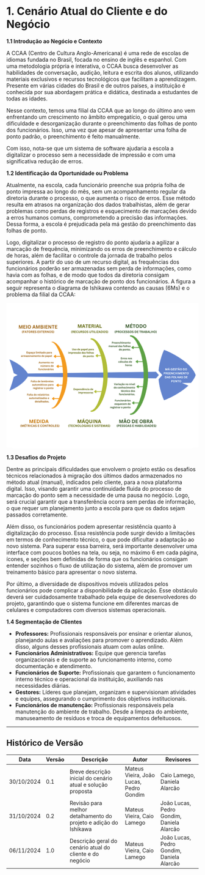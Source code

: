 # 1. Cenário Atual do Cliente e do Negócio

**1.1 Introdução ao Negócio e Contexto**

A CCAA (Centro de Cultura Anglo-Americana) é uma rede de escolas de idiomas fundada no Brasil, focada no ensino de inglês e espanhol. Com uma metodologia própria e interativa, o CCAA busca desenvolver as habilidades de conversação, audição, leitura e escrita dos alunos, utilizando materiais exclusivos e recursos tecnológicos que facilitam a aprendizagem. Presente em várias cidades do Brasil e de outros países, a instituição é conhecida por sua abordagem prática e didática, destinada a estudantes de todas as idades.

Nesse contexto, temos uma filial da CCAA que ao longo do último ano vem enfrentando um crescimento no âmbito empregatício, o qual gerou uma dificuldade e desorganização durante o preenchimento das folhas de ponto dos funcionários. Isso, uma vez que apesar de apresentar uma folha de ponto padrão, o preenchimento é feito manualmente.

Com isso, nota-se que um sistema de software ajudaria a escola a digitalizar o processo sem a necessidade de impressão e com uma significativa redução de erros.

**1.2 Identificação da Oportunidade ou Problema**

Atualmente, na escola, cada funcionário preenche sua própria folha de ponto impressa ao longo do mês, sem um acompanhamento regular da diretoria durante o processo, o que aumenta o risco de erros. Esse método resulta em atrasos na organização dos dados trabalhistas, além de gerar problemas como perdas de registros e esquecimento de marcações devido a erros humanos comuns, comprometendo a precisão das informações. Dessa forma, a escola é prejudicada pela má gestão do preenchimento das folhas de ponto.

Logo, digitalizar o processo de registro do ponto ajudaria a agilizar a marcação de frequência, minimizando os erros de preenchimento e cálculo de horas, além de facilitar o controle da jornada de trabalho pelos superiores. A partir do uso de um recurso digital, as frequências dos funcionários poderão ser armazenadas sem perda de informações, como havia com as folhas, e de modo que todos da diretoria consigam acompanhar o histórico de marcação de ponto dos funcionários.
A figura a seguir representa o diagrama de Ishikawa contendo as causas (6Ms) e o problema da filial da CCAA:

<div align="center" style="background-color: white; border-radius: 25px;">
    <img src="https://raw.githubusercontent.com/mdsreq-fga-unb/2024.2-T01-Pontual/refs/heads/main/docs/assets/ishikawa.png" alt="Diagrama de Ishikawa" width="600" />
</div>

**1.3 Desafios do Projeto**

Dentre as principais dificuldades que envolvem o projeto estão os desafios técnicos relacionados à migração dos últimos dados armazenados no método atual (manual), indicados pelo cliente, para a nova plataforma digital. Isso, visando garantir uma continuidade fluida do processo de marcação do ponto sem a necessidade de uma pausa no negócio. Logo,  será crucial garantir que a transferência ocorra sem perdas de informação, o que requer um planejamento junto a escola para que os dados sejam passados corretamente.

Além disso, os funcionários podem apresentar resistência quanto à digitalização do processo. Essa resistência pode surgir devido a limitações em termos de conhecimento técnico, o que pode dificultar a adaptação ao novo sistema. Para superar essa barreira, será importante desenvolver uma interface com poucos botões na tela, ou seja, no máximo 6 em cada página, ícones, e seções bem definidas de forma que os funcionários consigam entender sozinhos o fluxo de utilização do sistema, além de promover um treinamento básico para apresentar o novo sistema.

Por último, a diversidade de dispositivos móveis utilizados pelos funcionários pode complicar a disponibilidade da aplicação. Esse obstáculo deverá ser cuidadosamente trabalhado pela equipe de desenvolvedores do projeto, garantindo que o sistema funcione em diferentes marcas de celulares e computadores com diversos sistemas operacionais.

**1.4	Segmentação de Clientes**

- **Professores:** Profissionais responsáveis por ensinar e orientar alunos, planejando aulas e avaliações para promover o aprendizado. Além disso, alguns desses profissionais atuam com aulas online.
- **Funcionários Administrativos:** Equipe que gerencia tarefas organizacionais e de suporte ao funcionamento interno, como documentação e atendimento.
- **Funcionários de Suporte:** Profissionais que garantem o funcionamento interno técnico e operacional da instituição, auxiliando nas necessidades diárias.
- **Gestores:** Líderes que planejam, organizam e supervisionam atividades e equipes, assegurando o cumprimento dos objetivos institucionais.
- **Funcionários de manutenção:** Profissionais responsáveis pela manutenção do ambiente de trabalho. Desde a limpeza do ambiente, manuseamento de resíduos e troca de equipamentos defeituosos.

---

## Histórico de Versão

Data       | Versão | Descrição                                                | Autor                      | Revisores
---------- | ------ | -------------------------------------------------------- | -------------------------- | ----------------------------------------
30/10/2024 | 0.1    | Breve descrição inicial do cenário atual e solução proposta | Mateus Vieira, João Lucas, Pedro Gondim | Caio Lamego, Daniela Alarcão
31/10/2024 | 0.2    | Revisão para melhor detalhamento do projeto e adição do Ishikawa  | Mateus Vieira, Caio Lamego | João Lucas, Pedro Gondim, Daniela Alarcão
06/11/2024 | 1.0    | Descrição geral do cenário atual do cliente e do negócio | Mateus Vieira, Caio Lamego | João Lucas, Pedro Gondim, Daniela Alarcão
